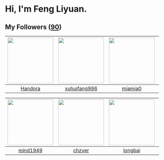 # Hi, I'm Feng Liyuan.

## My Followers ([90](https://github.com/SunRunAway?tab=followers))

| <img src="https://avatars.githubusercontent.com/u/25010034?v=4" width="150" height="150" /> | <img src="https://avatars.githubusercontent.com/u/50138288?v=4" width="150" height="150" /> | <img src="https://avatars.githubusercontent.com/u/25542995?v=4" width="150" height="150" /> | <img src="https://avatars.githubusercontent.com/u/1492263?v=4" width="150" height="150" /> |
| :-----------------------------------------------------------------------------------------: | :-----------------------------------------------------------------------------------------: | :-----------------------------------------------------------------------------------------: | :----------------------------------------------------------------------------------------: |
|                            [Handora](https://github.com/Handora)                            |                       [xuhuifang996](https://github.com/xuhuifang996)                       |                            [miamia0](https://github.com/miamia0)                            |                             [nighca](https://github.com/nighca)                            |

| <img src="https://avatars.githubusercontent.com/u/19871320?v=4" width="150" height="150" /> | <img src="https://avatars.githubusercontent.com/u/1464115?v=4" width="150" height="150" /> | <img src="https://avatars.githubusercontent.com/u/1204301?v=4" width="150" height="150" /> | <img src="https://avatars.githubusercontent.com/u/28560740?v=4" width="150" height="150" /> |
| :-----------------------------------------------------------------------------------------: | :----------------------------------------------------------------------------------------: | :----------------------------------------------------------------------------------------: | :-----------------------------------------------------------------------------------------: |
|                           [mind1949](https://github.com/mind1949)                           |                             [chzyer](https://github.com/chzyer)                            |                            [longbai](https://github.com/longbai)                           |                          [xiamengru](https://github.com/xiamengru)                          |